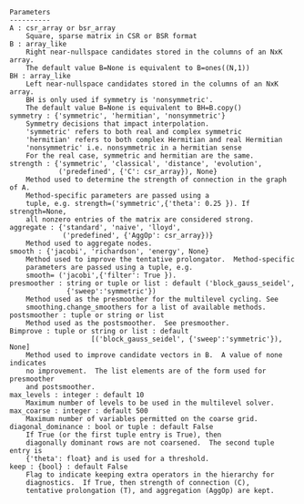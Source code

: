     Parameters
    ----------
    A : csr_array or bsr_array
        Square, sparse matrix in CSR or BSR format
    B : array_like
        Right near-nullspace candidates stored in the columns of an NxK array.
        The default value B=None is equivalent to B=ones((N,1))
    BH : array_like
        Left near-nullspace candidates stored in the columns of an NxK array.
        BH is only used if symmetry is 'nonsymmetric'.
        The default value B=None is equivalent to BH=B.copy()
    symmetry : {'symmetric', 'hermitian', 'nonsymmetric'}
        Symmetry decisions that impact interpolation.
        'symmetric' refers to both real and complex symmetric
        'hermitian' refers to both complex Hermitian and real Hermitian
        'nonsymmetric' i.e. nonsymmetric in a hermitian sense
        For the real case, symmetric and hermitian are the same.
    strength : {'symmetric', 'classical', 'distance', 'evolution',
                ('predefined', {'C': csr_array}), None}
        Method used to determine the strength of connection in the graph of A.
        Method-specific parameters are passed using a
        tuple, e.g. strength=('symmetric',{'theta': 0.25 }). If strength=None,
        all nonzero entries of the matrix are considered strong.
    aggregate : {'standard', 'naive', 'lloyd',
                 ('predefined', {'AggOp': csr_array})}
        Method used to aggregate nodes.
    smooth : {'jacobi', 'richardson', 'energy', None}
        Method used to improve the tentative prolongator.  Method-specific
        parameters are passed using a tuple, e.g.  
        smooth= ('jacobi',{'filter': True }).
    presmoother : string or tuple or list : default ('block_gauss_seidel',
                  {'sweep':'symmetric'})
        Method used as the presmoother for the multilevel cycling. See
        smoothing.change_smoothers for a list of available methods.
    postsmoother : tuple or string or list
        Method used as the postsmoother.  See presmoother.
    Bimprove : tuple or string or list : default
                        [('block_gauss_seidel', {'sweep':'symmetric'}), None]
        Method used to improve candidate vectors in B.  A value of none indicates
        no improvement.  The list elements are of the form used for presmoother
        and postsmoother.
    max_levels : integer : default 10
        Maximum number of levels to be used in the multilevel solver.
    max_coarse : integer : default 500
        Maximum number of variables permitted on the coarse grid.
    diagonal_dominance : bool or tuple : default False
        If True (or the first tuple entry is True), then
        diagonally dominant rows are not coarsened.  The second tuple entry is
        {'theta': float} and is used for a threshold.
    keep : {bool} : default False
        Flag to indicate keeping extra operators in the hierarchy for
        diagnostics.  If True, then strength of connection (C),
        tentative prolongation (T), and aggregation (AggOp) are kept.
